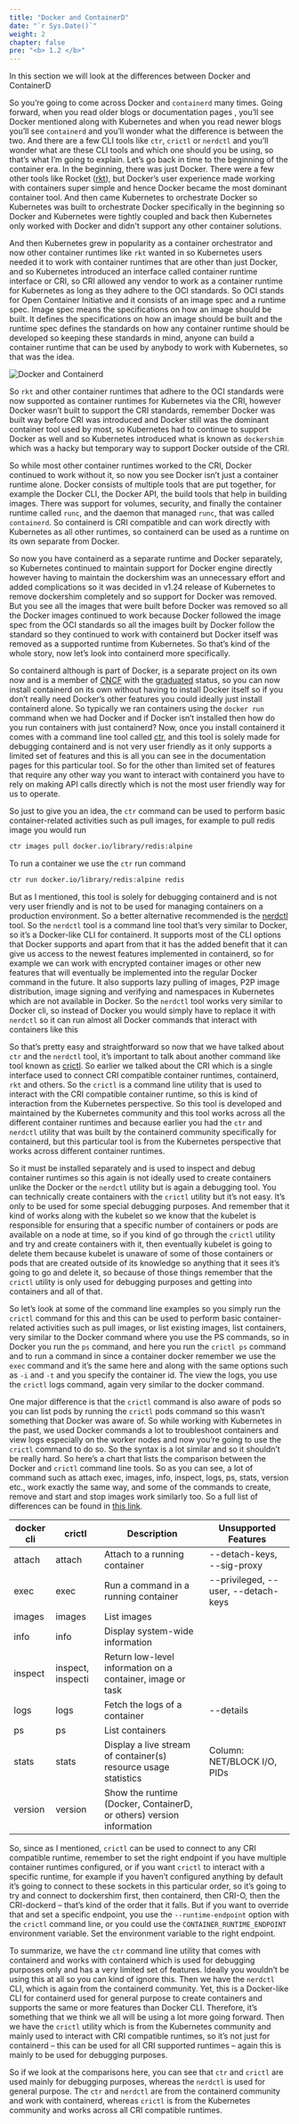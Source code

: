 ```yaml
---
title: "Docker and ContainerD"
date: "`r Sys.Date()`"
weight: 2
chapter: false
pre: "<b> 1.2 </b>"
---
```


In this section we will look at the differences between Docker and ContainerD


So you’re going to come across Docker and `containerd` many times. Going forward, when you read older blogs or documentation pages , you’ll see Docker mentioned along with Kubernetes and when you read newer blogs you’ll see `containerd` and you’ll wonder what the difference is between the two. And there are a few CLI tools like `ctr`, `crictl` or `nerdctl` and you’ll wonder what are these CLI tools and which one should you be using, so that’s what I’m going to explain.
Let’s go back in time to the beginning of the container era. In the beginning, there was just Docker. There were a few other tools like Rocket ([rkt](https://www.redhat.com/en/topics/containers/what-is-rkt)), but Docker’s user experience made working with containers super simple and hence Docker became the most dominant container tool. And then came Kubernetes to orchestrate Docker so Kubernetes was built to orchestrate Docker specifically in the beginning so Docker and Kubernetes were tightly coupled and back then Kubernetes only worked with Docker and didn't support any other container solutions.

And then Kubernetes grew in popularity as a container orchestrator and now other container runtimes like `rkt` wanted in so Kubernetes users needed it to work with container runtimes that are other than just Docker, and so Kubernetes introduced an interface called container runtime interface or CRI, so CRI allowed any vendor to work as a container runtime for Kubernetes as long as they adhere to the OCI standards.
So OCI stands for Open Container Initiative and it consists of an image spec and a runtime spec. Image spec means the specifications on how an image should be built. It defines the specifications on how an image should be built and the runtime spec defines the standards on how any container runtime should be developed so keeping these standards in mind, anyone can build a container runtime that can be used by anybody to work with Kubernetes, so that was the idea.

![Docker and Containerd](/EKS-Workshop-1/images/part1/2/0003.png?featherlight=false&width=60pc)

So `rkt` and other container runtimes that adhere to the OCI standards were now supported as container runtimes for Kubernetes via the CRI, however Docker wasn’t built to support  the CRI standards, remember Docker was built way before CRI was introduced and Docker still was the dominant container tool used by most, so Kubernetes had to continue to support Docker as well and so Kubernetes introduced what is known as `dockershim` which was a hacky but temporary way to support Docker outside of the CRI.

So while most other container runtimes worked to the CRI, Docker continued to work without it, so now you see Docker isn’t just a container runtime alone. Docker consists of multiple tools that are put together, for example the Docker CLI, the Docker API, the build tools that help in building images. There was support for volumes, security, and finally the container runtime called `runc`, and the daemon that managed `runc`, that was called `containerd`. So containerd is CRI compatible and can work directly with Kubernetes as all other runtimes, so containerd can be used as a runtime on its own separate from Docker.

So now you have containerd as a separate runtime and Docker separately, so Kubernetes continued to maintain support for Docker engine directly however having to maintain the dockershim was an unnecessary effort and added complications so it was decided in v1.24 release of Kubernetes to remove dockershim completely and so support for Docker was removed. But you see all the images that were built before Docker was removed so all the Docker images continued to work because Docker followed the image spec from the OCI standards so all the images built by Docker follow the standard so they continued to work with containerd but Docker itself was removed as a supported runtime from Kubernetes. So that’s kind of the whole story, now let’s look into containerd more specifically.

So containerd although is part of Docker, is a separate project on its own now and is a member of [CNCF](https://www.cncf.io/) with the [graduated](https://www.cncf.io/projects/) status, so you can now install containerd on its own without having to install Docker itself so if you don’t really need Docker’s other features you could ideally just install containerd alone. So typically we ran containers using the `docker run` command when we had Docker and if Docker isn’t installed then how do you run containers with just containerd? Now, once you install containerd it comes with a command line tool called [ctr](https://github.com/projectatomic/containerd/blob/master/docs/cli.md#client-cli), and this tool is solely made for debugging containerd and is not very user friendly as it only supports a limited set of features and this is all you can see in the documentation pages for this particular tool. So for the other than limited set of features that require any other way you want to interact with containerd you have to rely on making API calls directly which is not the most user friendly way for us to operate.

So just to give you an idea, the `ctr` command can be used to perform basic container-related activities such as pull images, for example to pull redis image you would run

```bash
ctr images pull docker.io/library/redis:alpine
```

To run a container we use the `ctr` run command

```bash
ctr run docker.io/library/redis:alpine redis
```

But as I mentioned, this tool is solely for debugging containerd and is not very user friendly and is not to be used for managing containers on a production environment.
So a better alternative recommended is the [nerdctl](https://github.com/containerd/nerdctl#nerdctl-docker-compatible-cli-for-container) tool. So the `nerdctl` tool is a command line tool that’s very similar to Docker, so it’s a Docker-like CLI for containerd. It supports most of the CLI options that Docker supports and apart from that it has the added benefit that it can give us access to the newest features implemented in containerd, so for example we can work with encrypted container images or other new features that will eventually be implemented into the regular Docker command in the future. It also supports lazy pulling of images, P2P image distribution, image signing and verifying and namespaces in Kubernetes which are not available in Docker. So the `nerdctl` tool works very similar to Docker cli, so instead of Docker you would simply have to replace it with `nerdctl` so it can run almost all Docker commands that interact with containers like this


So that’s pretty easy and straightforward so now that we have talked about `ctr` and the `nerdctl` tool, it’s important to talk about another command like tool known as [crictl](https://github.com/kubernetes-sigs/cri-tools/blob/master/docs/crictl.md#container-runtime-interface-cri-cli). So earlier we talked about the CRI which is a single interface used to connect CRI compatible container runtimes, containerd, `rkt` and others. So the `crictl` is a command line utility that is used to interact with the CRI compatible container runtime, so this is kind of interaction from the Kubernetes perspective. So this tool is developed and maintained by the Kubernetes community and this tool works across all the different container runtimes and because earlier you had the `ctr` and `nerdctl` utility that was built by the containerd community specifically for containerd, but this particular tool is from the Kubernetes perspective that works across different container runtimes.

So it must be installed separately and is used to inspect and debug container runtimes so this again is not ideally used to create containers unlike the Docker or the `nerdctl` utility but is again a debugging tool. You can technically create containers with the `crictl` utility but it’s not easy. It’s only to be used for some special debugging purposes. And remember that it kind of works along with the kubelet so we know that the kubelet is responsible for ensuring that a specific number of containers or pods are available on a node at time, so if you kind of go through the `crictl` utility and try and create containers with it, then eventually kubelet is going to delete them because kubelet is unaware of some of those containers or pods that are created outside of its knowledge so anything that it sees it’s going to go and delete it, so because of those things remember that the `crictl` utility is only used for debugging purposes and getting into containers and all of that.

So let’s look at some of the command line examples so you simply run  the `crictl` command for this and this can be used to perform basic container-related activities such as pull images, or list existing images, list containers, very similar to the Docker command where you use the PS commands, so in Docker you run the `ps` command, and here you run the `crictl ps` command and to run a command in since a container docker remember we use the `exec` command and it’s the same here and along with the same options such as `-i` and `-t` and you specify the container id. The view the logs, you use the `crictl` logs command, again very similar to the docker command.

One major difference is that the `crictl` command is also aware of pods so you can list pods by running the `crictl` pods command so this wasn’t something that Docker was aware of. So while working with Kubernetes in the past, we used Docker commands a lot to troubleshoot containers and view logs especially on the worker nodes and now you’re going to use the `crictl` command to do so. So the syntax is a lot similar and so it shouldn’t be really hard.
So here’s a chart that lists the comparison between the Docker and `crictl` command line tools. So as you can see, a lot of command such as attach exec, images, info, inspect, logs, ps, stats, version etc., work exactly the same way, and some of the commands to create, remove and start and stop images work similarly too. So a full list of differences can be found in [this link](https://kubernetes.io/docs/reference/tools/map-crictl-dockercli/#retrieve-debugging-information).

| docker cli | crictl            | Description                                                          | Unsupported Features                |
|------------|-------------------|----------------------------------------------------------------------|-------------------------------------|
| attach     | attach            | Attach to a running container                                        | --detach-keys, --sig-proxy          |
| exec       | exec              | Run a command in a running container                                 | --privileged, --user, --detach-keys |
| images     | images            | List images                                                          |                                     |
| info       | info              | Display system-wide information                                      |                                     |
| inspect    | inspect, inspecti | Return low-level information on a container, image or task           |                                     |
| logs       | logs              | Fetch the logs of a container                                        | --details                           |
| ps         | ps                | List containers                                                      |                                     |
| stats      | stats             | Display a live stream of container(s) resource usage statistics      | Column: NET/BLOCK I/O, PIDs         |
| version    | version           | Show the runtime (Docker, ContainerD, or others) version information |                                     |

So, since as I mentioned, `crictl` can be used to connect to any CRI compatible runtime, remember to set the right endpoint if you have multiple container runtimes configured, or if you want `crictl` to interact with a specific runtime, for example if you haven’t configured anything by default it’s going to connect to these sockets in this particular order, so it’s going to try and connect to dockershim first, then containerd, then CRI-O, then the CRI-dockerd – that’s kind of the order that it falls. But if you want to override that and set a specific endpoint, you use the `--runtime-endpoint` option with the `crictl` command line, or you could use the `CONTAINER_RUNTIME_ENDPOINT` environment variable. Set the environment variable to the right endpoint.

To summarize, we have the `ctr` command line utility that comes with containerd and works with containerd which is used for debugging purposes only and has a very limited set of features. Ideally you wouldn’t be using this at all so you can kind of ignore this. Then we have the `nerdctl` CLI, which is again from the containerd community. Yet, this is a Docker-like CLI for containerd used for general purpose to create containers and supports the same or more features than Docker CLI. Therefore, it’s something that we think we all will be using a lot more going forward. Then we have the `crictl` utility which is from the Kubernetes community and mainly used to interact with CRI compatible runtimes, so it’s not just for containerd – this can be used for all CRI supported runtimes – again this is mainly to be used for debugging purposes.

So if we look at the comparisons here, you can see that `ctr` and `crictl` are used mainly for debugging purposes, whereas the `nerdctl` is used for general purpose. The `ctr` and `nerdctl` are from the containerd community and work with containerd, whereas `crictl` is from the Kubernetes community and works across all CRI compatible runtimes.